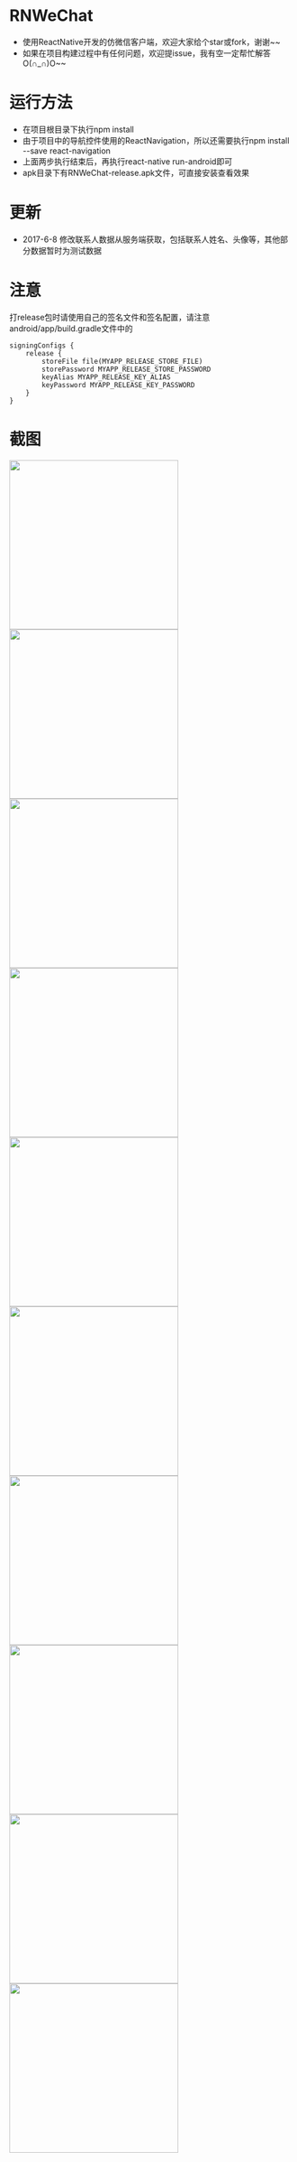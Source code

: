 # RNWeChat
* 使用ReactNative开发的仿微信客户端，欢迎大家给个star或fork，谢谢~~
* 如果在项目构建过程中有任何问题，欢迎提issue，我有空一定帮忙解答O(∩_∩)O~~

# 运行方法
* 在项目根目录下执行npm install
* 由于项目中的导航控件使用的ReactNavigation，所以还需要执行npm install --save react-navigation
* 上面两步执行结束后，再执行react-native run-android即可
* apk目录下有RNWeChat-release.apk文件，可直接安装查看效果

# 更新
* 2017-6-8 修改联系人数据从服务端获取，包括联系人姓名、头像等，其他部分数据暂时为测试数据

# 注意
打release包时请使用自己的签名文件和签名配置，请注意android/app/build.gradle文件中的
```
signingConfigs {
    release {
        storeFile file(MYAPP_RELEASE_STORE_FILE)
        storePassword MYAPP_RELEASE_STORE_PASSWORD
        keyAlias MYAPP_RELEASE_KEY_ALIAS
        keyPassword MYAPP_RELEASE_KEY_PASSWORD
    }
}
```

# 截图
  <img src='./screenshots/5.jpg' width='300'>
  <img src='./screenshots/6.jpg' width='300'>
  <img src='./screenshots/7.jpg' width='300'>
  <img src='./screenshots/8.jpg' width='300'>
  <img src='./screenshots/1.jpg' width='300'>
  <img src='./screenshots/2.jpg' width='300'>
  <img src='./screenshots/3.jpg' width='300'>
  <img src='./screenshots/4.jpg' width='300'>
  <img src='./screenshots/9.jpg' width='300'>
  <img src='./screenshots/10.jpg' width='300'>